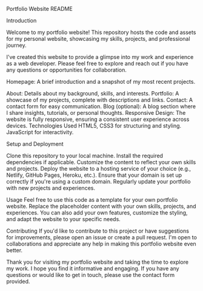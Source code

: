 Portfolio Website README

Introduction

Welcome to my portfolio website! This repository hosts the code and assets for my personal website, showcasing my skills, projects, and professional journey.

I've created this website to provide a glimpse into my work and experience as a web developer. Please feel free to explore and reach out if you have any questions or opportunities for collaboration.


Homepage: A brief introduction and a snapshot of my most recent projects.

About: Details about my background, skills, and interests.
Portfolio: A showcase of my projects, complete with descriptions and links.
Contact: A contact form for easy communication.
Blog (optional): A blog section where I share insights, tutorials, or personal thoughts.
Responsive Design: The website is fully responsive, ensuring a consistent user experience across devices.
Technologies Used
HTML5, CSS3 for structuring and styling.
JavaScript for interactivity.

Setup and Deployment

Clone this repository to your local machine.
Install the required dependencies if applicable.
Customize the content to reflect your own skills and projects.
Deploy the website to a hosting service of your choice (e.g., Netlify, GitHub Pages, Heroku, etc.).
Ensure that your domain is set up correctly if you're using a custom domain.
Regularly update your portfolio with new projects and experiences.

Usage
Feel free to use this code as a template for your own portfolio website. Replace the placeholder content with your own skills, projects, and experiences. You can also add your own features, customize the styling, and adapt the website to your specific needs.

Contributing
If you'd like to contribute to this project or have suggestions for improvements, please open an issue or create a pull request. I'm open to collaborations and appreciate any help in making this portfolio website even better.

Thank you for visiting my portfolio website and taking the time to explore my work. I hope you find it informative and engaging. If you have any questions or would like to get in touch, please use the contact form provided.





